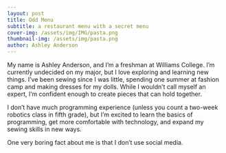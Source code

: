```yaml
---
layout: post
title: Odd Menu
subtitle: a restaurant menu with a secret menu
cover-img: /assets/img/IMG/pasta.png
thumbnail-img: /assets/img/pasta.png
author: Ashley Anderson
---
```


My name is Ashley Anderson, and I’m a freshman at Williams College. I’m currently undecided on my major, but I love exploring and learning new things. I’ve been sewing since I was little, spending one summer at fashion camp and making dresses for my dolls. While I wouldn’t call myself an expert, I’m confident enough to create pieces that can hold together.

I don’t have much programming experience (unless you count a two-week robotics class in fifth grade), but I’m excited to learn the basics of programming, get more comfortable with technology, and expand my sewing skills in new ways.

One very boring fact about me is that I don’t use social media.
